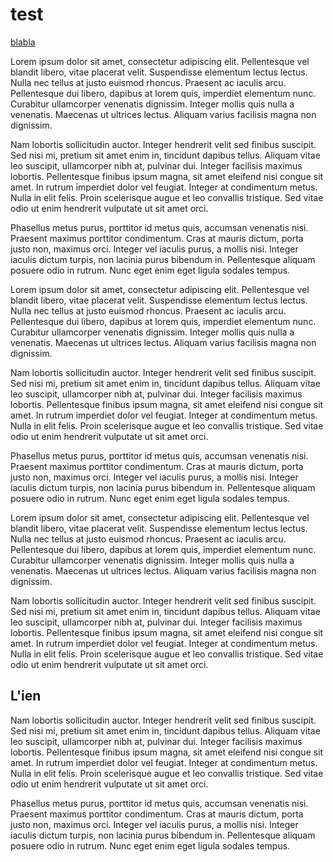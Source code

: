 # test

[blabla](#lien)

Lorem ipsum dolor sit amet, consectetur adipiscing elit. Pellentesque vel blandit libero, vitae placerat velit. Suspendisse elementum lectus lectus. Nulla nec tellus at justo euismod rhoncus. Praesent ac iaculis arcu. Pellentesque dui libero, dapibus at lorem quis, imperdiet elementum nunc. Curabitur ullamcorper venenatis dignissim. Integer mollis quis nulla a venenatis. Maecenas ut ultrices lectus. Aliquam varius facilisis magna non dignissim.

Nam lobortis sollicitudin auctor. Integer hendrerit velit sed finibus suscipit. Sed nisi mi, pretium sit amet enim in, tincidunt dapibus tellus. Aliquam vitae leo suscipit, ullamcorper nibh at, pulvinar dui. Integer facilisis maximus lobortis. Pellentesque finibus ipsum magna, sit amet eleifend nisi congue sit amet. In rutrum imperdiet dolor vel feugiat. Integer at condimentum metus. Nulla in elit felis. Proin scelerisque augue et leo convallis tristique. Sed vitae odio ut enim hendrerit vulputate ut sit amet orci.

Phasellus metus purus, porttitor id metus quis, accumsan venenatis nisi. Praesent maximus porttitor condimentum. Cras at mauris dictum, porta justo non, maximus orci. Integer vel iaculis purus, a mollis nisi. Integer iaculis dictum turpis, non lacinia purus bibendum in. Pellentesque aliquam posuere odio in rutrum. Nunc eget enim eget ligula sodales tempus.

Lorem ipsum dolor sit amet, consectetur adipiscing elit. Pellentesque vel blandit libero, vitae placerat velit. Suspendisse elementum lectus lectus. Nulla nec tellus at justo euismod rhoncus. Praesent ac iaculis arcu. Pellentesque dui libero, dapibus at lorem quis, imperdiet elementum nunc. Curabitur ullamcorper venenatis dignissim. Integer mollis quis nulla a venenatis. Maecenas ut ultrices lectus. Aliquam varius facilisis magna non dignissim.

Nam lobortis sollicitudin auctor. Integer hendrerit velit sed finibus suscipit. Sed nisi mi, pretium sit amet enim in, tincidunt dapibus tellus. Aliquam vitae leo suscipit, ullamcorper nibh at, pulvinar dui. Integer facilisis maximus lobortis. Pellentesque finibus ipsum magna, sit amet eleifend nisi congue sit amet. In rutrum imperdiet dolor vel feugiat. Integer at condimentum metus. Nulla in elit felis. Proin scelerisque augue et leo convallis tristique. Sed vitae odio ut enim hendrerit vulputate ut sit amet orci.

Phasellus metus purus, porttitor id metus quis, accumsan venenatis nisi. Praesent maximus porttitor condimentum. Cras at mauris dictum, porta justo non, maximus orci. Integer vel iaculis purus, a mollis nisi. Integer iaculis dictum turpis, non lacinia purus bibendum in. Pellentesque aliquam posuere odio in rutrum. Nunc eget enim eget ligula sodales tempus.

Lorem ipsum dolor sit amet, consectetur adipiscing elit. Pellentesque vel blandit libero, vitae placerat velit. Suspendisse elementum lectus lectus. Nulla nec tellus at justo euismod rhoncus. Praesent ac iaculis arcu. Pellentesque dui libero, dapibus at lorem quis, imperdiet elementum nunc. Curabitur ullamcorper venenatis dignissim. Integer mollis quis nulla a venenatis. Maecenas ut ultrices lectus. Aliquam varius facilisis magna non dignissim.

Nam lobortis sollicitudin auctor. Integer hendrerit velit sed finibus suscipit. Sed nisi mi, pretium sit amet enim in, tincidunt dapibus tellus. Aliquam vitae leo suscipit, ullamcorper nibh at, pulvinar dui. Integer facilisis maximus lobortis. Pellentesque finibus ipsum magna, sit amet eleifend nisi congue sit amet. In rutrum imperdiet dolor vel feugiat. Integer at condimentum metus. Nulla in elit felis. Proin scelerisque augue et leo convallis tristique. Sed vitae odio ut enim hendrerit vulputate ut sit amet orci.

## L'ien

Nam lobortis sollicitudin auctor. Integer hendrerit velit sed finibus suscipit. Sed nisi mi, pretium sit amet enim in, tincidunt dapibus tellus. Aliquam vitae leo suscipit, ullamcorper nibh at, pulvinar dui. Integer facilisis maximus lobortis. Pellentesque finibus ipsum magna, sit amet eleifend nisi congue sit amet. In rutrum imperdiet dolor vel feugiat. Integer at condimentum metus. Nulla in elit felis. Proin scelerisque augue et leo convallis tristique. Sed vitae odio ut enim hendrerit vulputate ut sit amet orci.

Phasellus metus purus, porttitor id metus quis, accumsan venenatis nisi. Praesent maximus porttitor condimentum. Cras at mauris dictum, porta justo non, maximus orci. Integer vel iaculis purus, a mollis nisi. Integer iaculis dictum turpis, non lacinia purus bibendum in. Pellentesque aliquam posuere odio in rutrum. Nunc eget enim eget ligula sodales tempus.
